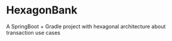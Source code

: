# HexagonBank
A  SpringBoot + Gradle project with hexagonal architecture about transaction use cases
